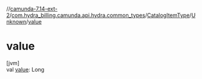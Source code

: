 //[camunda-7.14-ext-2](../../../../index.md)/[com.hydra_billing.camunda.api.hydra.common_types](../../index.md)/[CatalogItemType](../index.md)/[Unknown](index.md)/[value](value.md)

# value

[jvm]\
val [value](value.md): Long
